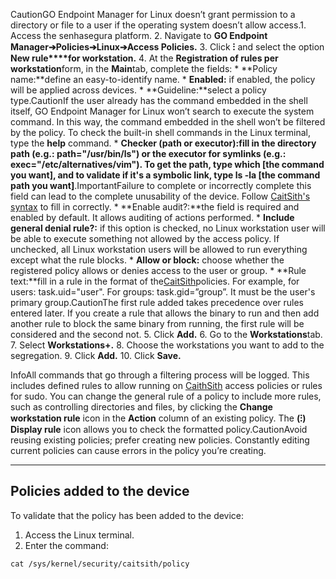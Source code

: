 CautionGO Endpoint Manager for Linux doesn’t grant permission to a directory or file to a user if the operating system doesn’t allow access.1. Access the senhasegura platform.
2. Navigate to **GO Endpoint Manager➔Policies➔Linux➔Access Policies.**
3. Click **⁝** and select the option **New rule****for workstation.**
4. At the **Registration of rules per workstation**form, in the **Main**tab, complete the fields:
	* **Policy name:**define an easy\-to\-identify name.
	* **Enabled:** if enabled, the policy will be applied across devices.
	* **Guideline:**select a policy type.CautionIf the user already has the command embedded in the shell itself, GO Endpoint Manager for Linux won’t search to execute the system command. In this way, the command embedded in the shell won’t be filtered by the policy. To check the built\-in shell commands in the Linux terminal, type the **help** command.
	* **Checker (path or executor):**fill in the directory path (e.g.: path\="/usr/bin/ls") or the executor for symlinks (e.g.: exec\="/etc/alternatives/vim"). To get the path, type **which \[the command you want]**, and to validate if it's a symbolic link, type **ls \-la \[the command path you want****]**.ImportantFailure to complete or incorrectly complete this field can lead to the complete unusability of the device. Follow [CaitSith's syntax](https://caitsith.osdn.jp/#syntax_list) to fill in correctly.
	* **Enable audit?:**the field is required and enabled by default. It allows auditing of actions performed.
	* **Include general denial rule?:** if this option is checked, no Linux workstation user will be able to execute something not allowed by the access policy. If unchecked, all Linux workstation users will be allowed to run everything except what the rule blocks.
	* **Allow or block:** choose whether the registered policy allows or denies access to the user or group.
	* **Rule text:**fill in a rule in the format of the[CaitSith](https://caitsith.osdn.jp/#syntax_list)policies. For example, for users: task.uid\="user". For groups: task.gid\=”group”. It must be the user's primary group.CautionThe first rule added takes precedence over rules entered later. If you create a rule that allows the binary to run and then add another rule to block the same binary from running, the first rule will be considered and the second not.
5. Click **Add.**
6. Go to the **Workstations**tab.
7. Select **Workstations\+.**
8. Choose the workstations you want to add to the segregation.
9. Click **Add.**
10. Click **Save.**

InfoAll commands that go through a filtering process will be logged. This includes defined rules to allow running on [CaithSith](https://caitsith.osdn.jp/#syntax_list) access policies or rules for sudo. You can change the general rule of a policy to include more rules, such as controlling directories and files, by clicking the **Change workstation rule** icon in the **Action** column of an existing policy. The **(⁝) Display rule** icon allows you to check the formatted policy.CautionAvoid reusing existing policies; prefer creating new policies. Constantly editing current policies can cause errors in the policy you’re creating.

---

## Policies added to the device

To validate that the policy has been added to the device:

1. Access the Linux terminal.
2. Enter the command:


```
cat /sys/kernel/security/caitsith/policy
```
